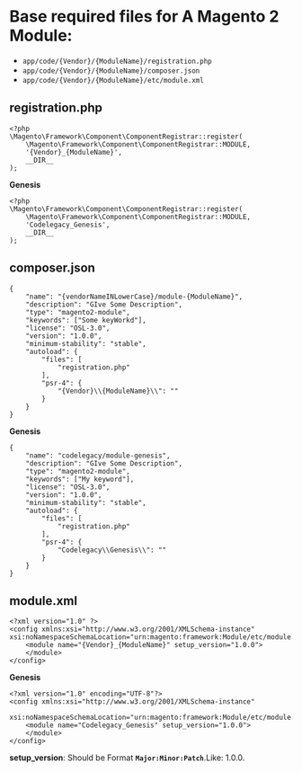 # Base required files for A  Magento 2 Module:

- `app/code/{Vendor}/{ModuleName}/registration.php`
- `app/code/{Vendor}/{ModuleName}/composer.json`
- `app/code/{Vendor}/{ModuleName}/etc/module.xml`


## registration.php

```
<?php
\Magento\Framework\Component\ComponentRegistrar::register(
    \Magento\Framework\Component\ComponentRegistrar::MODULE,
    '{Vendor}_{ModuleName}',
    __DIR__
);
```

**Genesis**
```
<?php
\Magento\Framework\Component\ComponentRegistrar::register(
    \Magento\Framework\Component\ComponentRegistrar::MODULE,
    'Codelegacy_Genesis',
    __DIR__
);
```

## composer.json
```
{
    "name": "{vendorNameINLowerCase}/module-{ModuleName}",
    "description": "GIve Some Description",
    "type": "magento2-module",
    "keywords": ["Some keyWorkd"],
    "license": "OSL-3.0",
    "version": "1.0.0",
    "minimum-stability": "stable",
    "autoload": {
        "files": [
            "registration.php"
        ],
        "psr-4": {
            "{Vendor}\\{ModuleName}\\": ""
        }
    }
}
```

**Genesis**


```
{
    "name": "codelegacy/module-genesis",
    "description": "GIve Some Description",
    "type": "magento2-module",
    "keywords": ["My keyword"],
    "license": "OSL-3.0",
    "version": "1.0.0",
    "minimum-stability": "stable",
    "autoload": {
        "files": [
            "registration.php"
        ],
        "psr-4": {
            "Codelegacy\\Genesis\\": ""
        }
    }
}
```

## module.xml

```
<?xml version="1.0" ?>
<config xmlns:xsi="http://www.w3.org/2001/XMLSchema-instance" xsi:noNamespaceSchemaLocation="urn:magento:framework:Module/etc/module.xsd">
    <module name="{Vendor}_{ModuleName}" setup_version="1.0.0">
    </module>
</config>
```
**Genesis**

```
<?xml version="1.0" encoding="UTF-8"?>
<config xmlns:xsi="http://www.w3.org/2001/XMLSchema-instance" 
        xsi:noNamespaceSchemaLocation="urn:magento:framework:Module/etc/module.xsd">
    <module name="Codelegacy_Genesis" setup_version="1.0.0">
    </module>
</config>

```

**setup_version**: Should be Format **`Major:Minor:Patch`**.Like: 1.0.0.


